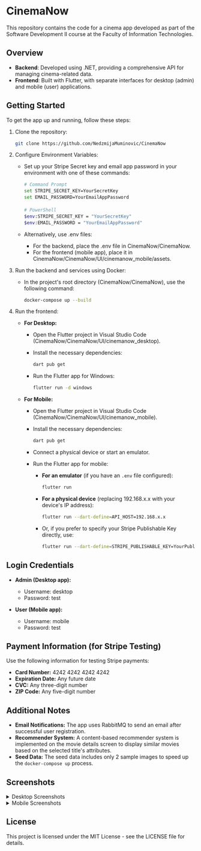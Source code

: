 # CinemaNow

This repository contains the code for a cinema app developed as part of the Software Development II course at the Faculty of Information Technologies.

## Overview

- **Backend**: Developed using .NET, providing a comprehensive API for managing cinema-related data.
- **Frontend**: Built with Flutter, with separate interfaces for desktop (admin) and mobile (user) applications.

## Getting Started

To get the app up and running, follow these steps:

1. Clone the repository:

    ```bash
    git clone https://github.com/NedzmijaMuminovic/CinemaNow
    ```

2. Configure Environment Variables:

   - Set up your Stripe Secret key and email app password in your environment with one of these commands:

       ```bash
       # Command Prompt
       set STRIPE_SECRET_KEY=YourSecretKey
       set EMAIL_PASSWORD=YourEmailAppPassword

       # PowerShell
       $env:STRIPE_SECRET_KEY = "YourSecretKey"
       $env:EMAIL_PASSWORD = "YourEmailAppPassword"
       ```

    - Alternatively, use .env files:
        - For the backend, place the .env file in CinemaNow/CinemaNow.
        - For the frontend (mobile app), place it in CinemaNow/CinemaNow/UI/cinemanow_mobile/assets.

3. Run the backend and services using Docker:

    - In the project's root directory (CinemaNow/CinemaNow), use the following command:
      
       ```bash
       docker-compose up --build
       ```

4. Run the frontend:

   - **For Desktop:**
     - Open the Flutter project in Visual Studio Code (CinemaNow/CinemaNow/UI/cinemanow_desktop).
     - Install the necessary dependencies:
       
       ```bash
       dart pub get
       ```
     
     - Run the Flutter app for Windows:
       
       ```bash
       flutter run -d windows
       ```

   - **For Mobile:**
     - Open the Flutter project in Visual Studio Code (CinemaNow/CinemaNow/UI/cinemanow_mobile).
     - Install the necessary dependencies:
       
       ```bash
       dart pub get
       ```
     
     - Connect a physical device or start an emulator.
     - Run the Flutter app for mobile:
       
       - **For an emulator** (if you have an `.env` file configured):
         
         ```bash
         flutter run
         ```
       - **For a physical device** (replacing 192.168.x.x with your device's IP address):
      
         ```bash
         flutter run --dart-define=API_HOST=192.168.x.x
         ```
       - Or, if you prefer to specify your Stripe Publishable Key directly, use:
         
         ```bash
         flutter run --dart-define=STRIPE_PUBLISHABLE_KEY=YourPublishableKey
         ```

## Login Credentials

- **Admin (Desktop app):**
  - Username: desktop
  - Password: test
        
- **User (Mobile app):**
  - Username: mobile
  - Password: test

## Payment Information (for Stripe Testing)
Use the following information for testing Stripe payments:

- **Card Number:** 4242 4242 4242 4242
- **Expiration Date:** Any future date
- **CVC:** Any three-digit number
- **ZIP Code:** Any five-digit number

## Additional Notes
- **Email Notifications:** The app uses RabbitMQ to send an email after successful user registration.
- **Recommender System:** A content-based recommender system is implemented on the movie details screen to display similar movies based on the selected title's attributes.
- **Seed Data:** The seed data includes only 2 sample images to speed up the `docker-compose up` process.

## Screenshots

<details>
  <summary>Desktop Screenshots</summary>

  <img src="screenshots/desktop/1.png" alt="Screenshot 1" width="400px">
  <img src="screenshots/desktop/2.png" alt="Screenshot 2" width="400px">
  <img src="screenshots/desktop/3.png" alt="Screenshot 3" width="400px">
  <img src="screenshots/desktop/4.png" alt="Screenshot 4" width="400px">
  <img src="screenshots/desktop/5.png" alt="Screenshot 5" width="400px">
  <img src="screenshots/desktop/6.png" alt="Screenshot 6" width="400px">
  <img src="screenshots/desktop/7.png" alt="Screenshot 7" width="400px">
  <img src="screenshots/desktop/8.png" alt="Screenshot 8" width="400px">
  <img src="screenshots/desktop/9.png" alt="Screenshot 9" width="400px">
  <img src="screenshots/desktop/10.png" alt="Screenshot 10" width="400px">
  <img src="screenshots/desktop/11.png" alt="Screenshot 11" width="400px">
  <img src="screenshots/desktop/12.png" alt="Screenshot 12" width="400px">
  <img src="screenshots/desktop/13.png" alt="Screenshot 13" width="400px">
  <img src="screenshots/desktop/14.png" alt="Screenshot 14" width="400px">
  <img src="screenshots/desktop/15.png" alt="Screenshot 15" width="400px">

</details>

<details>
  <summary>Mobile Screenshots</summary>

  <img src="screenshots/mobile/1.jpg" alt="Screenshot 1" width="200px">
  <img src="screenshots/mobile/2.jpg" alt="Screenshot 2" width="200px">
  <img src="screenshots/mobile/3.jpg" alt="Screenshot 3" width="200px">
  <img src="screenshots/mobile/4.jpg" alt="Screenshot 4" width="200px">
  <img src="screenshots/mobile/5.jpg" alt="Screenshot 5" width="200px">
  <img src="screenshots/mobile/6.jpg" alt="Screenshot 6" width="200px">
  <img src="screenshots/mobile/7.jpg" alt="Screenshot 7" width="200px">
  <img src="screenshots/mobile/8.jpg" alt="Screenshot 8" width="200px">
  <img src="screenshots/mobile/9.jpg" alt="Screenshot 9" width="200px">
  <img src="screenshots/mobile/10.jpg" alt="Screenshot 10" width="200px">
  <img src="screenshots/mobile/11.jpg" alt="Screenshot 11" width="200px">
  <img src="screenshots/mobile/12.jpg" alt="Screenshot 12" width="200px">
  <img src="screenshots/mobile/13.jpg" alt="Screenshot 13" width="200px">
  <img src="screenshots/mobile/14.jpg" alt="Screenshot 14" width="200px">

</details>
    
## License

This project is licensed under the MIT License - see the LICENSE file for details.
